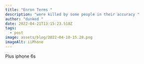 ```yaml
---
title: "Enron Terms "
description: "were killed by some people in their accuracy "
author: "dunked "
date: 2022-04-21T13:15:23.518Z
tags:
  - post
image: assets/blog/2022-04-10-15.28.png
imageAlt: iiPhone
---
```

Plus iphone 6s